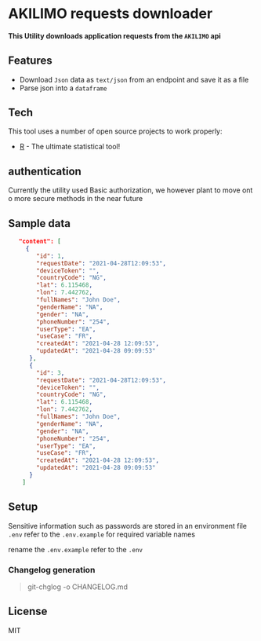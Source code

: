 # AKILIMO requests downloader

#### This Utility downloads application requests from the `AKILIMO` api

## Features

- Download `Json` data as `text/json` from an endpoint and save it as a file
- Parse json into a `dataframe`


## Tech

This tool uses a number of open source projects to work properly:

- [R](https://www.r-project.org/) - The ultimate statistical tool!

## authentication

Currently the utility used Basic authorization, we however plant to move ont o more secure methods in the near future

## Sample data



```json
   "content": [
     {
        "id": 1,
        "requestDate": "2021-04-28T12:09:53",
        "deviceToken": "",
        "countryCode": "NG",
        "lat": 6.115468,
        "lon": 7.442762,
        "fullNames": "John Doe",
        "genderName": "NA",
        "gender": "NA",
        "phoneNumber": "254",
        "userType": "EA",
        "useCase": "FR",
        "createdAt": "2021-04-28 12:09:53",
        "updatedAt": "2021-04-28 09:09:53"
      },
      {
        "id": 3,
        "requestDate": "2021-04-28T12:09:53",
        "deviceToken": "",
        "countryCode": "NG",
        "lat": 6.115468,
        "lon": 7.442762,
        "fullNames": "John Doe",
        "genderName": "NA",
        "gender": "NA",
        "phoneNumber": "254",
        "userType": "EA",
        "useCase": "FR",
        "createdAt": "2021-04-28 12:09:53",
        "updatedAt": "2021-04-28 09:09:53"
      }
    ]
```

## Setup

Sensitive information such as passwords are stored in an environment file `.env` refer to the `.env.example` for required variable names

rename the  `.env.example` refer to the `.env`

### Changelog generation

> git-chglog -o CHANGELOG.md


## License

MIT
